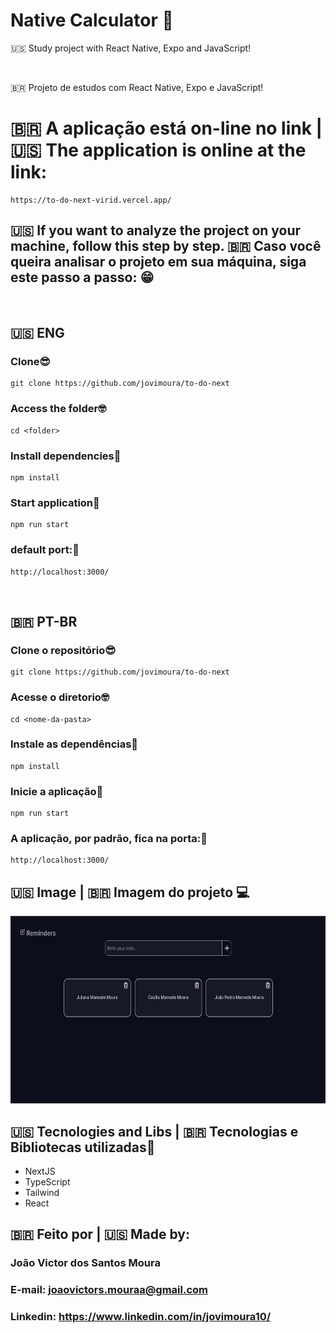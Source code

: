 # Native Calculator 📱

<p>
  🇺🇸 Study project with React Native, Expo and JavaScript!
</p>

<br/>

<p>
  🇧🇷 Projeto de estudos com React Native, Expo e JavaScript!
</p>

# 🇧🇷 A aplicação está on-line no link | 🇺🇸 The application is online at the link:


```
https://to-do-next-virid.vercel.app/
```

## 🇺🇸 If you want to analyze the project on your machine, follow this step by step. 🇧🇷 Caso você queira analisar o projeto em sua máquina, siga este passo a passo: 😁

<br>

## 🇺🇸 ENG

### Clone😎

```
git clone https://github.com/jovimoura/to-do-next
```

### Access the folder🤓

```
cd <folder>
```
### Install dependencies🤠
```
npm install
```
### Start application🤩
```
npm run start
```
### default port:🤗

```
http://localhost:3000/
```

<br>

## 🇧🇷 PT-BR

### Clone o repositório😎

```
git clone https://github.com/jovimoura/to-do-next
```

### Acesse o diretorio🤓

```
cd <nome-da-pasta>
```
### Instale as dependências🤠
```
npm install
```
### Inicie a aplicação🤩
```
npm run start
```
### A aplicação, por padrão, fica na porta:🤗

```
http://localhost:3000/
```

## 🇺🇸 Image | 🇧🇷 Imagem do projeto  💻

<img style="width: 600px; height: 300px" src="./public/images/print.jpg">


##  🇺🇸 Tecnologies and Libs | 🇧🇷 Tecnologias e Bibliotecas utilizadas🦉

<ul>
    <li>NextJS</li>
    <li>TypeScript</li>
    <li>Tailwind</li>
    <li>React</li>
</ul>

##  🇧🇷 Feito por | 🇺🇸 Made by:

### João Victor dos Santos Moura
### E-mail: joaovictors.mouraa@gmail.com
### Linkedin: https://www.linkedin.com/in/jovimoura10/
